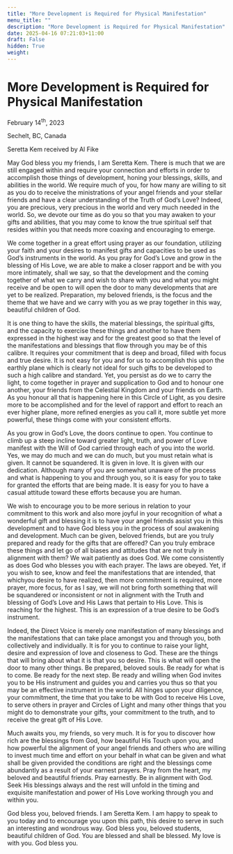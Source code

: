 ```yaml
---
title: "More Development is Required for Physical Manifestation"
menu_title: ""
description: "More Development is Required for Physical Manifestation"
date: 2025-04-16 07:21:03+11:00
draft: False
hidden: True
weight:
---
```

# More Development is Required for Physical Manifestation

February 14<sup>th</sup>, 2023

Sechelt, BC, Canada

Seretta Kem received by Al Fike

May God bless you my friends, I am Seretta Kem. There is much that we are still engaged within and require your connection and efforts in order to accomplish those things of development, honing your blessings, skills, and abilities in the world. We require much of you, for how many are willing to sit as you do to receive the ministrations of your angel friends and your stellar friends and have a clear understanding of the Truth of God’s Love? Indeed, you are precious, very precious in the world and very much needed in the world. So, we devote our time as do you so that you may awaken to your gifts and abilities, that you may come to know the true spiritual self that resides within you that needs more coaxing and encouraging to emerge.

We come together in a great effort using prayer as our foundation, utilizing your faith and your desires to manifest gifts and capacities to be used as God’s instruments in the world. As you pray for God’s Love and grow in the blessing of His Love, we are able to make a closer rapport and be with you more intimately, shall we say, so that the development and the coming together of what we carry and wish to share with you and what you might receive and be open to will open the door to many developments that are yet to be realized. Preparation, my beloved friends, is the focus and the theme that we have and we carry with you as we pray together in this way, beautiful children of God.

It is one thing to have the skills, the material blessings, the spiritual gifts, and the capacity to exercise these things and another to have them expressed in the highest way and for the greatest good so that the level of the manifestations and blessings that flow through you may be of this calibre. It requires your commitment that is deep and broad, filled with focus and true desire. It is not easy for you and for us to accomplish this upon the earthly plane which is clearly not ideal for such gifts to be developed to such a high calibre and standard. Yet, you persist as do we to carry the light, to come together in prayer and supplication to God and to honour one another, your friends from the Celestial Kingdom and your friends on Earth. As you honour all that is happening here in this Circle of Light, as you desire more to be accomplished and for the level of rapport and effort to reach an ever higher plane, more refined energies as you call it, more subtle yet more powerful, these things come with your consistent efforts.

As you grow in God’s Love, the doors continue to open. You continue to climb up a steep incline toward greater light, truth, and power of Love manifest with the Will of God carried through each of you into the world. Yes, we may do much and we can do much, but you must retain what is given. It cannot be squandered. It is given in love. It is given with our dedication. Although many of you are somewhat unaware of the process and what is happening to you and through you, so it is easy for you to take for granted the efforts that are being made. It is easy for you to have a casual attitude toward these efforts because you are human.

We wish to encourage you to be more serious in relation to your commitment to this work and also more joyful in your recognition of what a wonderful gift and blessing it is to have your angel friends assist you in this development and to have God bless you in the process of soul awakening and development. Much can be given, beloved friends, but are you truly prepared and ready for the gifts that are offered? Can you truly embrace these things and let go of all biases and attitudes that are not truly in alignment with them? We wait patiently as does God. We come consistently as does God who blesses you with each prayer. The laws are obeyed. Yet, if you wish to see, know and feel the manifestations that are intended, that whichyou desire to have realized, then more commitment is required, more prayer, more focus, for as I say, we will not bring forth something that will be squandered or inconsistent or not in alignment with the Truth and blessing of God’s Love and His Laws that pertain to His Love. This is reaching for the highest. This is an expression of a true desire to be God’s instrument.

Indeed, the Direct Voice is merely one manifestation of many blessings and the manifestations that can take place amongst you and through you, both collectively and individually. It is for you to continue to raise your light, desire and expression of love and closeness to God. These are the things that will bring about what it is that you so desire. This is what will open the door to many other things. Be prepared, beloved souls. Be ready for what is to come. Be ready for the next step. Be ready and willing when God invites you to be His instrument and guides you and carries you thus so that you may be an effective instrument in the world. All hinges upon your diligence, your commitment, the time that you take to be with God to receive His Love, to serve others in prayer and Circles of Light and many other things that you might do to demonstrate your gifts, your commitment to the truth, and to receive the great gift of His Love.

Much awaits you, my friends, so very much. It is for you to discover how rich are the blessings from God, how beautiful His Touch upon you, and how powerful the alignment of your angel friends and others who are willing to invest much time and effort on your behalf in what can be given and what shall be given provided the conditions are right and the blessings come abundantly as a result of your earnest prayers. Pray from the heart, my beloved and beautiful friends. Pray earnestly. Be in alignment with God. Seek His blessings always and the rest will unfold in the timing and exquisite manifestation and power of His Love working through you and within you.

God bless you, beloved friends. I am Seretta Kem. I am happy to speak to you today and to encourage you upon this path, this desire to serve in such an interesting and wondrous way. God bless you, beloved students, beautiful children of God. You are blessed and shall be blessed. My love is with you. God bless you.
